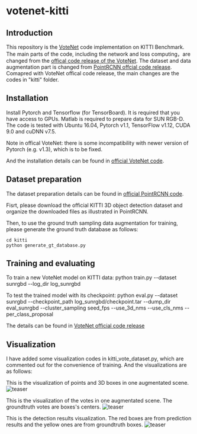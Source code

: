 # votenet-kitti

## Introduction

This repository is the [VoteNet](https://arxiv.org/pdf/1904.09664.pdf) code implementation on KITTI Benchmark. The main parts of the code, including the network and loss computing，are changed from the [offical code release of the VoteNet](https://github.com/facebookresearch/votenet). The dataset and data augmentation part is changed from [PointRCNN offcial code release](https://github.com/sshaoshuai/PointRCNN). Comapred with VoteNet offical code release, the main changes are the codes in "kitti" folder.

## Installation

Install Pytorch and Tensorflow (for TensorBoard). It is required that you have access to GPUs. Matlab is required to prepare data for SUN RGB-D. The code is tested with Ubuntu 16.04, Pytorch v1.1, TensorFlow v1.12, CUDA 9.0 and cuDNN v7.5. 

Note in offical VoteNet: there is some incompatibility with newer version of Pytorch (e.g. v1.3), which is to be fixed.

And the installation details can be found in [official VoteNet code](https://github.com/facebookresearch/votenet).

## Dataset preparation
The dataset preparation details can be found in [official PointRCNN code](https://github.com/sshaoshuai/PointRCNN).

Fisrt, please download the official KITTI 3D object detection dataset and organize the downloaded files as illustrated in PointRCNN.

Then, to use the ground truth sampling data augmentation for training, please generate the ground truth database as follows:

	cd kitti
	python generate_gt_database.py

## Training and evaluating

To train a new VoteNet model on KITTI data:
	python train.py --dataset sunrgbd --log_dir log_sunrgbd

To test the trained model with its checkpoint:
	python eval.py --dataset sunrgbd --checkpoint_path log_sunrgbd/checkpoint.tar --dump_dir eval_sunrgbd --cluster_sampling seed_fps --use_3d_nms --use_cls_nms --per_class_proposal

The details can be found in [VoteNet official code release](https://arxiv.org/pdf/1904.09664.pdf)

## Visualization

I have added some visualization codes in kitti_vote_dataset.py, which are commented out for the convenience of training. And the visualizations are as follows:

This is the visualization of points and 3D boxes in one augmentated scene.
![teaser](https://github.com/qiqihaer/votenet-kitti/blob/master/kitti_demo_files/train_batch/point1.png)

This is the visualization of the votes in one augmentated scene. The groundtruth votes are boxes's centers. 
![teaser](https://github.com/qiqihaer/votenet-kitti/blob/master/kitti_demo_files/train_batch/point2.png)

This is the detection results visualization. The red boxes are from prediction results and the yellow ones are from groundtruth boxes.
![teaser](https://github.com/qiqihaer/votenet-kitti/blob/master/kitti_demo_files/results/pred_and_gt.png)

